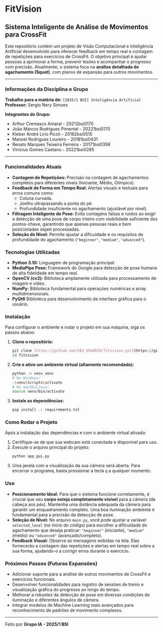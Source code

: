 # FitVision

## Sistema Inteligente de Análise de Movimentos para CrossFit

Este repositório contém um projeto de Visão Computacional e Inteligência Artificial desenvolvido para oferecer feedback em tempo real e contagem de repetições para exercícios de CrossFit. O objetivo principal é ajudar pessoas a aprimorar a forma, prevenir lesões e acompanhar o progresso com precisão. Atualmente, o sistema foca na **análise detalhada do agachamento (Squat)**, com planos de expansão para outros movimentos.

---

### Informações da Disciplina e Grupo

**Trabalho para a matéria de:** `[2025/1 BSI] Inteligência Artificial`
**Professor:** Sergio Nery Simoes

**Integrantes do Grupo:**

* Arthur Cremasco Amaral - 20212bsi0170
* João Marcos Rodrigues Pimentel - 20221bsi0170
* Kleber André Lirio Picoli - 20182bsi0515
* Manoel Rodrigues Loureiro - 20181bsi0431
* Renato Marques Teixeira Ferreira - 20171bsi0359
* Vinícius Gomes Caetano - 20221bsi0285

---

### Funcionalidades Atuais

* **Contagem de Repetições:** Precisão na contagem de agachamentos completos para diferentes níveis (Iniciante, Médio, Olímpico).
* **Feedback de Forma em Tempo Real:** Alertas visuais e textuais para erros comuns como:
    * Coluna curvada.
    * Joelho ultrapassando a ponta do pé.
    * Profundidade insuficiente no agachamento (ajustável por nível).
* **Filtragem Inteligente de Pose:** Evita contagens falsas e ruídos ao exigir a detecção de uma pose de corpo inteiro com visibilidade suficiente dos pontos-chave, garantindo que apenas pessoas reais e bem posicionadas sejam processadas.
* **Seleção de Nível:** Permite ajustar a dificuldade e os requisitos de profundidade do agachamento (`"beginner"`, `"medium"`, `"advanced"`).

### Tecnologias Utilizadas

* **Python 3.10:** Linguagem de programação principal.
* **MediaPipe Pose:** Framework do Google para detecção de pose humana de alta fidelidade em tempo real.
* **OpenCV (cv2):** Biblioteca amplamente utilizada para processamento de imagem e vídeo.
* **NumPy:** Biblioteca fundamental para operações numéricas e array multidimensionais.
* **PyQt6** Biblioteca para desenvolvimento de interface gráfica para o usuário.

### Instalação

Para configurar o ambiente e rodar o projeto em sua máquina, siga os passos abaixo:

1.  **Clone o repositório:**
    ```bash
    git clone [https://github.com/SEU_USUARIO/fitvision.git](https://github.com/SEU_USUARIO/fitvision.git) # Lembre-se de alterar SEU_USUARIO pelo seu usuário do GitHub e o nome do repositório se for diferente.
    cd fitvision
    ```
2.  **Crie e ative um ambiente virtual (altamente recomendado):**
    ```bash
    python -m venv venv
    # No Windows:
    .\venv\Scripts\activate
    # No macOS/Linux:
    source venv/bin/activate
    ```
3.  **Instale as dependências:**
    ```bash
    pip install -r requirements.txt
    ```

### Como Rodar o Projeto

Após a instalação das dependências e com o ambiente virtual ativado:

1.  Certifique-se de que sua webcam está conectada e disponível para uso.
2.  Execute o arquivo principal do projeto:
    ```bash
    python app_gui.py
    ```
3.  Uma janela com a visualização da sua câmera será aberta. Para encerrar o programa, basta pressionar a tecla `q` a qualquer momento.

### Uso

* **Posicionamento Ideal:** Para que o sistema funcione corretamente, é crucial que seu **corpo esteja completamente visível** para a câmera (da cabeça aos pés). Mantenha uma distância adequada da câmera para garantir um enquadramento completo. Uma boa iluminação ambiente é fundamental para a precisão da detecção de pose.
* **Seleção de Nível:** No arquivo `main.py`, você pode ajustar a variável `selected_level` (no início do código) para escolher a dificuldade do agachamento que deseja praticar: `"beginner"` (iniciante), `"medium"` (médio) ou `"advanced"` (avançado/completo).
* **Feedback Visual:** Observe as mensagens exibidas na tela. Elas fornecerão a contagem das repetições e alertas em tempo real sobre a sua forma, ajudando-o a corrigir erros durante o exercício.

### Próximos Passos (Futuras Expansões)

* Adicionar suporte para a análise de outros movimentos de CrossFit e exercícios funcionais.
* Desenvolver funcionalidades para registro de sessões de treino e visualização gráfica do progresso ao longo do tempo.
* Melhorar a robustez da detecção de pose em diversas condições de iluminação e diferentes ângulos de câmera.
* Integrar modelos de Machine Learning mais avançados para reconhecimento de padrões de movimento complexos.

---

Feito por **Grupo IA - 2025/1 BSI**
